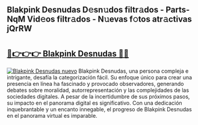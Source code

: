 ## Blakpink Desnudas D𝚎sn𝚞dos filtr𝚊dos - Parts-NqM Vid𝚎os filtr𝚊dos - N𝚞evas f𝚘tos atr𝚊ctivas jQrRW

# <h2><a href="http://mbcgr3.tromn.icu/?c=Blakpink+Desnudas">🔗👉👉👉 Blakpink Desnudas 🔗🔗</a></h2>

[![Blakpink Desnudas nuevo](https://i.imgur.com/pEAQMta.gif)](http://mbcgr3.tromn.icu/?c=Blakpink+Desnudas)
Blakpink Desnudas, una persona compleja e intrigante, desafía la categorización fácil. Su enfoque único para crear una presencia en línea ha fascinado y provocado observadores, generando debates sobre moralidad, autorrepresentación y las complejidades de las sociedades digitales. A pesar de la incertidumbre de sus próximos pasos, su impacto en el panorama digital es significativo. Con una dedicación inquebrantable y un encanto innegable, el progreso de Blakpink Desnudas en el panorama virtual es imparable.
